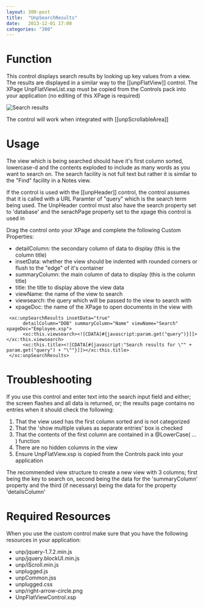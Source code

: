 ```yaml
---
layout: 300-post
title:  "UnpSearchResults"
date:   2013-12-01 17:00
categories: "300"
---
```


# Function
This control displays search results by looking up key values from a view. The results are displayed in a similar way to the [[unpFlatView]] control. The XPage UnpFlatViewList.xsp must be copied from the Controls pack into your application (no editing of this XPage is required)

![Search results](http://teamstudio.s3.amazonaws.com/Searchresults.png)

The control will work when integrated with [[unpScrollableArea]]

# Usage
The view which is being searched should have it's first column sorted, lowercase-d and the contents exploded to include as many words as you want to search on. The search facility is not full text but rather it is similar to the "Find" facility in a Notes view.

If the control is used with the [[unpHeader]] control, the control assumes that it is called with a URL Paramter of "query" which is the search term being used. The UnpHeader control must also have the search property set to 'database' and the serachPage property set to the xpage this control is used in

Drag the control onto your XPage and complete the following Custom Properties:

* detailColumn: the secondary column of data to display (this is the column title)
* insetData: whether the view should be indented with rounded corners or flush to the "edge" of it's container
* summaryColumn: the main column of data to display (this is the column title)
* title: the title to display above the view data
* viewName: the name of the view to search
* viewsearch: the query which will be passed to the view to search with
* xpageDoc: the name of the XPage to open documents in the view with

<pre class="CICodeFormatter" ><code class="CICodeFormatter"> &lt;xc:unpSearchResults insetData="true"  
      detailColumn="DOB" summaryColumn="Name" viewName="Search" xpageDoc="Employee.xsp"&gt;  
      &lt;xc:this.viewsearch&gt;&lt;![CDATA[#{javascript:param.get("query")}]]&gt;&lt;/xc:this.viewsearch&gt;  
      &lt;xc:this.title&gt;&lt;![CDATA[#{javascript:"Search results for \"" + param.get("query") + "\""}]]&gt;&lt;/xc:this.title&gt;  
 &lt;/xc:unpSearchResults&gt;  
</code></pre>

# Troubleshooting
If you use this control and enter text into the search input field and either; the screen flashes and all data is returned, or; the results page contains no entries when it should check the following:
1. That the view used has the first column sorted and is not categorized
2. That the 'show multiple values as separate entries' box is checked
3. That the contents of the first column are contained in a @LowerCase( ... ) function
4. There are no hidden columns in the view
5. Ensure UnpFlatView.xsp is copied from the Controls pack into your application

The recommended view structure to create a new view with 3 columns; first being the key to search on, second being the data for the 'summaryColumn' property and the third (if necessary) being the data for the property 'detailsColumn'

# Required Resources
When you use the custom control make sure that you have the following resources in your application:
* unp/jquery-1.7.2.min.js
* unp/jquery.blockUI.min.js
* unp/iScroll.min.js
* unplugged.js
* unpCommon.jss
* unplugged.css
* unp/right-arrow-circle.png
* UnpFlatViewControl.xsp
